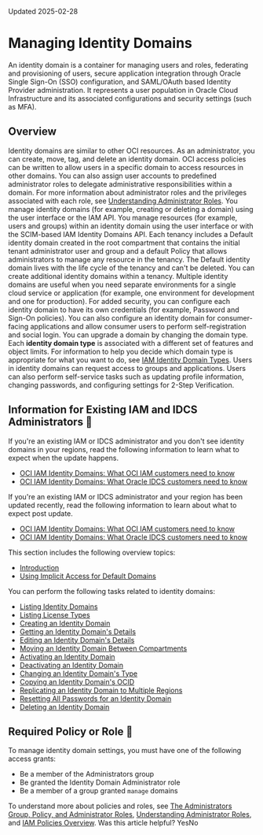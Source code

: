 Updated 2025-02-28
# Managing Identity Domains
An identity domain is a container for managing users and roles, federating and provisioning of users, secure application integration through Oracle Single Sign-On (SSO) configuration, and SAML/OAuth based Identity Provider administration. It represents a user population in Oracle Cloud Infrastructure and its associated configurations and security settings (such as MFA). 
## Overview
Identity domains are similar to other OCI resources. As an administrator, you can create, move, tag, and delete an identity domain. OCI access policies can be written to allow users in a specific domain to access resources in other domains. You can also assign user accounts to predefined administrator roles to delegate administrative responsibilities within a domain. For more information about administrator roles and the privileges associated with each role, see [Understanding Administrator Roles](https://docs.oracle.com/en-us/iaas/Content/Identity/roles/understand-administrator-roles.htm#understand-administrator-roles "Learn about administrator roles and the privileges associated with each role so that you can delegate administrative tasks to other users, as needed.").
You manage identity domains (for example, creating or deleting a domain) using the user interface or the IAM API. You manage resources (for example, users and groups) within an identity domain using the user interface or with the SCIM-based IAM Identity Domains API.
Each tenancy includes a Default identity domain created in the root compartment that contains the initial tenant administrator user and group and a default Policy that allows administrators to manage any resource in the tenancy. The Default identity domain lives with the life cycle of the tenancy and can't be deleted.
You can create additional identity domains within a tenancy. Multiple identity domains are useful when you need separate environments for a single cloud service or application (for example, one environment for development and one for production). For added security, you can configure each identity domain to have its own credentials (for example, Password and Sign-On policies). You can also configure an identity domain for consumer-facing applications and allow consumer users to perform self-registration and social login.
You can upgrade a domain by changing the domain type. Each **identity domain type** is associated with a different set of features and object limits. For information to help you decide which domain type is appropriate for what you want to do, see [IAM Identity Domain Types](https://docs.oracle.com/en-us/iaas/Content/Identity/sku/overview.htm#overview "Learn about identity domain types and the features and limits associated with each.").
Users in identity domains can request access to groups and applications. Users can also perform self-service tasks such as updating profile information, changing passwords, and configuring settings for 2-Step Verification.
## Information for Existing IAM and IDCS Administrators 🔗 
If you're an existing IAM or IDCS administrator and you don't see identity domains in your regions, read the following information to learn what to expect when the update happens.
  * [OCI IAM Identity Domains: What OCI IAM customers need to know](https://www.oracle.com/a/ocom/docs/security/what-oci-iam-customers-should-expect.pdf)
  * [OCI IAM Identity Domains: What Oracle IDCS customers need to know](https://www.oracle.com/a/ocom/docs/security/what-idcs-customers-should-expect.pdf)


If you're an existing IAM or IDCS administrator and your region has been updated recently, read the following information to learn about what to expect post update.
  * [OCI IAM Identity Domains: What OCI IAM customers need to know](https://www.oracle.com/a/ocom/docs/security/what-oci-iam-customers-should-expect-post-migration.pdf)
  * [OCI IAM Identity Domains: What Oracle IDCS customers need to know](https://www.oracle.com/a/ocom/docs/security/what-idcs-customers-should-expect-post-migration.pdf)


This section includes the following overview topics:
  * [Introduction](https://docs.oracle.com/en-us/iaas/Content/Identity/domains/introduction-identity-domains.htm#introduction-identity-domains "Learn about the Default identity domain, how to use several domains, disaster recovery and domains, and more.")
  * [Using Implicit Access for Default Domains](https://docs.oracle.com/en-us/iaas/Content/Identity/domains/implicitManagedAccess-defaultdomain.htm#implicitManagedAccess_defaultdomain "OCI creates an automatic break glass workflow for default domains. This prevents users from being locked out of the system when a sign-on policy or an identity provider \(IdP\) policy isn't correctly configured.")


You can perform the following tasks related to identity domains:
  * [Listing Identity Domains](https://docs.oracle.com/en-us/iaas/Content/Identity/domains/to-view-identity-domains.htm#view-identity-domains "Retrieve a list of the identity domains in a specific compartment in a tenancy in IAM.")
  * [Listing License Types](https://docs.oracle.com/en-us/iaas/Content/Identity/domains/to-list-license-types.htm#untitled1 "Retrieve a list of the license types for identity domains in IAM supported by Oracle Cloud Infrastructure.")
  * [Creating an Identity Domain](https://docs.oracle.com/en-us/iaas/Content/Identity/domains/to-create-new-identity-domain.htm#create-identity-domain "To create an identity domain in IAM, administrators need to know which identity domain type they want to create, in which compartment to create it, and the new identity domain administrator's sign-in credentials, if needed. The domain types that you're allowed to create are based on your subscription.")
  * [Getting an Identity Domain's Details](https://docs.oracle.com/en-us/iaas/Content/Identity/domains/to-view-details-of-an-identity-domain.htm#view-details-identity-domains "View the details of an identity domain in IAM.")
  * [Editing an Identity Domain's Details](https://docs.oracle.com/en-us/iaas/Content/Identity/domains/to-edit-domain-details.htm#edit-identity-domain "You can edit details for an identity domain in IAM. For example, you can select whether to show the identity domain on the sign-in page or upgrade a domain by changing the domain type.")
  * [Moving an Identity Domain Between Compartments](https://docs.oracle.com/en-us/iaas/Content/Identity/domains/to-move-resources-to-a-different-compartment.htm#move-domain "Move identity domains between compartments in IAM.")
  * [Activating an Identity Domain](https://docs.oracle.com/en-us/iaas/Content/Identity/domains/to-activate-a-domain.htm#deactivate-domain "You might create an identity domain in IAM that you need only temporarily, for example, for testing purposes. You can deactivate the identity domain when it's not in use and then reactivate it when it's needed.")
  * [Deactivating an Identity Domain](https://docs.oracle.com/en-us/iaas/Content/Identity/domains/to-deactivate-a-domain.htm#deactivate-domain "You might create an identity domain in IAM that you need only temporarily, for example, for testing purposes. You can deactivate the identity domain when it's not in use and then reactivate it when it's needed. An identity domain must be deactivated before it can be deleted.")
  * [Changing an Identity Domain's Type](https://docs.oracle.com/en-us/iaas/Content/Identity/domains/to-change-identity-domain-type.htm#changing_domain_type "Upgrade an identity domain in IAM.")
  * [Copying an Identity Domain's OCID](https://docs.oracle.com/en-us/iaas/Content/Identity/domains/to-copy-an-identity-domain-ocid.htm#copy-identity-domain-ocid "Copy an identity domain's OCID so that you can, for example, paste it in the search field when searching for resources related to an OCID in a tenancy in IAM.")
  * [Replicating an Identity Domain to Multiple Regions](https://docs.oracle.com/en-us/iaas/Content/Identity/domains/to-manage-regions-for-domains.htm#manage-domain-regions "You can replicate an identity domain in IAM to additional regions to enable users in that domain to interact with OCI resources in those regions.")
  * [Resetting All Passwords for an Identity Domain](https://docs.oracle.com/en-us/iaas/Content/Identity/domains/to-reset-all-passwords-for-domain.htm#reset-all-domain-passwords "Force all users and administrators in an identity domain in IAM, including the identity domain administrators, to reset their password for the identity domain. After you select to reset the passwords, users and administrators receive an email notification requesting them to reset their passwords.")
  * [Deleting an Identity Domain](https://docs.oracle.com/en-us/iaas/Content/Identity/domains/to-delete-a-domain.htm#delete-domain "Delete an identity domain in a tenancy in IAM.")


## Required Policy or Role 🔗 
To manage identity domain settings, you must have one of the following access grants:
  * Be a member of the Administrators group
  * Be granted the Identity Domain Administrator role
  * Be a member of a group granted `manage` domains


To understand more about policies and roles, see [The Administrators Group, Policy, and Administrator Roles](https://docs.oracle.com/en-us/iaas/Content/Identity/getstarted/identity-domains.htm#The), [Understanding Administrator Roles](https://docs.oracle.com/en-us/iaas/Content/Identity/roles/understand-administrator-roles.htm#understand-administrator-roles "Learn about administrator roles and the privileges associated with each role so that you can delegate administrative tasks to other users, as needed."), and [IAM Policies Overview](https://docs.oracle.com/en-us/iaas/Content/Identity/policieshow/Policy_Basics.htm#top "IAM policies govern control of resources in Oracle Cloud Infrastructure \(OCI\) tenancies.").
Was this article helpful?
YesNo

